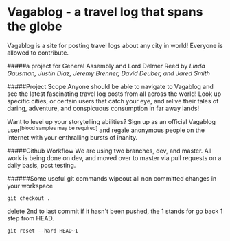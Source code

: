 # Vagablog - a travel log that spans the globe
Vagablog is a site for posting travel logs about any city in world!  Everyone is allowed to contribute.  

#####a project for General Assembly and Lord Delmer Reed 
by *Linda Gausman, Justin Diaz, Jeremy Brenner, David Deuber, and Jared Smith*

#####Project Scope
Anyone should be able to navigate to Vagablog and see the latest fascinating travel log posts from all across the world! Look up specific cities, or certain users that catch your eye, and relive their tales of daring, adventure, and conspicuous consumption in far away lands!

Want to level up your storytelling abilities? Sign up as an official Vagablog user<sup>[blood samples may be required]</sup> and regale anonymous people on the internet with your enthralling bursts of inanity.  

#####Github Workflow
We are using two branches, dev, and master. All work is being done on dev, and moved over to master via pull requests on a daily basis, post testing.  

######Some useful git commands
wipeout all non committed changes in your workspace
```
git checkout .
```

delete 2nd to last commit if it hasn't been pushed, the 1 stands for go back 1 step from HEAD.
```
git reset --hard HEAD~1
``` 

